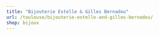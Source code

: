 ```yaml
---
title: "Bijouterie Estelle & Gilles Bernadou"
url: /toulouse/bijouterie-estelle-and-gilles-bernadou/
shop: bijoux
---
```

